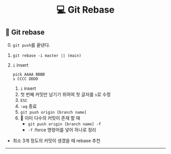 # <p align="center"> 💻 Git Rebase

## 📌 Git rebase

0. `git push`를 끝낸다.

1. 
    ```
    git rebase -i master || (main)
    ```

2. `i` insert
    ```
    pick AAAA BBBB
    s CCCC DDDD

    ```
    1. `i` insert
    1. 첫 번째 커밋만 남기기 위하여 첫 글자를 `s`로 수정
    1. `ESC`
    1. `:wq` 종료
    1. `git push origin [branch name]`
    1. 📌 이미 다수의 커밋이 존재 할 때
        - `git push origin [branch name] -f`
        -  `-f` :force 명령어를 넣어 하나로 정리 


- 최소 3개 정도의 커밋이 생겼을 때 rebase 추천

---